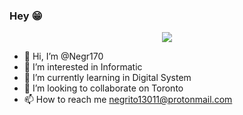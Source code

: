 
### Hey 😁
<p align="center"><img src="https://github-readme-stats.vercel.app/api?username=Negr170&show_icons=true&theme=midnight-purple>
  <p align="center">

- 👋 Hi, I’m @Negr170
- 👀 I’m interested in Informatic
- 🌱 I’m currently learning in Digital System
- 💞️ I’m looking to collaborate on Toronto
- 📫 How to reach me negrito13011@protonmail.com

<!---
Negr170/Negr170 is a ✨ special ✨ repository because its `README.md` (this file) appears on your GitHub profile.
You can click the Preview link to take a look at your changes.
--->
